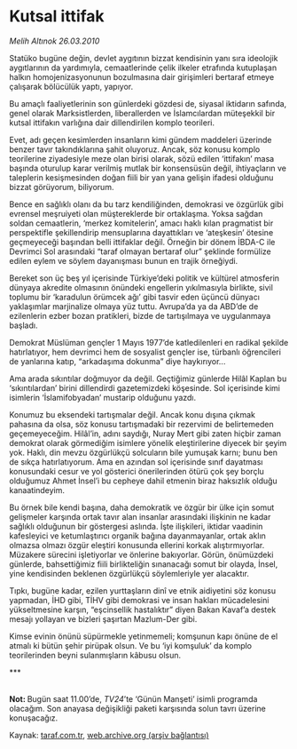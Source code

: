 # Kutsal ittifak

*Melih Altınok 26.03.2010*

<div class="yazi"><p>Statüko bugüne değin, devlet aygıtının bizzat kendisinin yanı sıra ideolojik aygıtlarının da yardımıyla, cemaatlerinde çelik ilkeler etrafında kutuplaşan halkın homojenizasyonunun bozulmasına dair girişimleri bertaraf etmeye çalışarak bölücülük yaptı, yapıyor.</p>
<p>Bu amaçlı faaliyetlerinin son günlerdeki gözdesi de, siyasal iktidarın safında, genel olarak Marksistlerden, liberallerden ve İslamcılardan müteşekkil bir kutsal ittifakın varlığına dair dillendirilen komplo teorileri. </p>
<p>Evet, adı geçen kesimlerden insanların kimi gündem maddeleri üzerinde benzer tavır takındıklarına şahit oluyoruz. Ancak, söz konusu komplo teorilerine ziyadesiyle meze olan birisi olarak, sözü edilen ‘ittifakın’ masa başında oturulup karar verilmiş mutlak bir konsensüsün değil, ihtiyaçların ve taleplerin kesişmesinden doğan fiili bir yan yana gelişin ifadesi olduğunu bizzat görüyorum, biliyorum.</p>
<p>Bence en sağlıklı olanı da bu tarz kendiliğinden, demokrasi ve özgürlük gibi evrensel meşruiyeti olan müştereklerde bir ortaklaşma. Yoksa sağdan soldan cemaatlerin, ‘merkez komitelerin’, amacı haklı kılan pragmatist bir perspektifle şekillendirip mensuplarına dayattıkları ve ‘ateşkesin’ ötesine geçmeyeceği başından belli ittifaklar değil. Örneğin bir dönem İBDA-C ile Devrimci Sol arasındaki “taraf olmayan bertaraf olur” şeklinde formülize edilen eylem ve söylem dayanışması bunun en trajik örneğiydi.</p>
<p>Bereket son üç beş yıl içerisinde Türkiye’deki politik ve kültürel atmosferin dünyaya akredite olmasının önündeki engellerin yıkılmasıyla birlikte, sivil toplumu bir ‘karadulun örümcek ağı’ gibi tasvir eden üçüncü dünyacı yaklaşımlar marjinalize olmaya yüz tuttu. Avrupa’da ya da ABD’de de ezilenlerin ezber bozan pratikleri, bizde de tartışılmaya ve uygulanmaya başladı. </p>
<p>Demokrat Müslüman gençler 1 Mayıs 1977’de katledilenleri en radikal şekilde hatırlatıyor, hem devrimci hem de sosyalist gençler ise, türbanlı öğrencileri de yanlarına katıp, “arkadaşıma dokunma” diye haykırıyor... </p>
<p>Ama arada sıkıntılar doğmuyor da değil. Geçtiğimiz günlerde Hilâl Kaplan bu ‘sıkıntılardan’ birini dillendirdi gazetemizdeki köşesinde. Sol içerisinde kimi isimlerin ‘İslamifobyadan’ mustarip olduğunu yazdı.</p>
<p>Konumuz bu eksendeki tartışmalar değil. Ancak konu dışına çıkmak pahasına da olsa, söz konusu tartışmadaki bir rezervimi de belirtemeden geçemeyeceğim. Hilâl’in, adını saydığı, Nuray Mert gibi zaten hiçbir zaman demokrat olarak görmediğim isimlere yönelik eleştirilerine diyecek bir şeyim yok. Haklı, din mevzu özgürlükçü solcuların bile yumuşak karnı; bunu ben de sıkça hatırlatıyorum. Ama en azından sol içerisinde sınıf dayatması konusundaki cesur ve yol gösterici önerilerinden ötürü çok şey borçlu olduğumuz Ahmet İnsel’i bu cepheye dahil etmenin biraz haksızlık olduğu kanaatindeyim. </p>
<p>Bu örnek bile kendi başına, daha demokratik ve özgür bir ülke için somut gelişmeler karşında ortak tavır alan insanlar arasındaki ilişkinin ne kadar sağlıklı olduğunun bir göstergesi aslında. İşte ilişkileri, iktidar vaadinin kafesleyici ve ketumlaştırıcı organik bağına dayanmayanlar, ortak aklın olmazsa olmazı özgür eleştiri konusunda ellerini korkak alıştırmıyorlar. Müzakere sürecini işletiyorlar ve önlerine bakıyorlar. Görün, önümüzdeki günlerde, bahsettiğimiz fiili birlikteliğin sınanacağı somut bir olayda, İnsel, yine kendisinden beklenen özgürlükçü söylemleriyle yer alacaktır.</p>
<p>Tıpkı, bugüne kadar, ezilen yurttaşların dinî ve etnik aidiyetini söz konusu yapmadan, İHD gibi, TİHV gibi demokrasi ve insan hakları mücadelesini yükseltmesine karşın, “eşcinsellik hastalıktır” diyen Bakan Kavaf’a destek mesajı yollayan ve bizleri şaşırtan Mazlum-Der gibi.</p>
<p>Kimse evinin önünü süpürmekle yetinmemeli; komşunun kapı önüne de el atmalı ki bütün şehir pirüpak olsun. Ve bu ‘iyi komşuluk’ da komplo teorilerinden beyni sulanmışların kâbusu olsun. </p>
<p>***</p>
<p><b><br/>Not: </b>Bugün saat 11.00’de, <i>TV24</i>’te ‘Günün Manşeti’ isimli programda olacağım. Son anayasa değişikliği paketi karşısında solun tavrı üzerine konuşacağız.</p></div>

Kaynak: [taraf.com.tr](http://www.taraf.com.tr:80/makale/10626.htm), [web.archive.org (arşiv bağlantısı)](http://web.archive.org/web/20100329204328/http://www.taraf.com.tr:80/makale/10626.htm)
